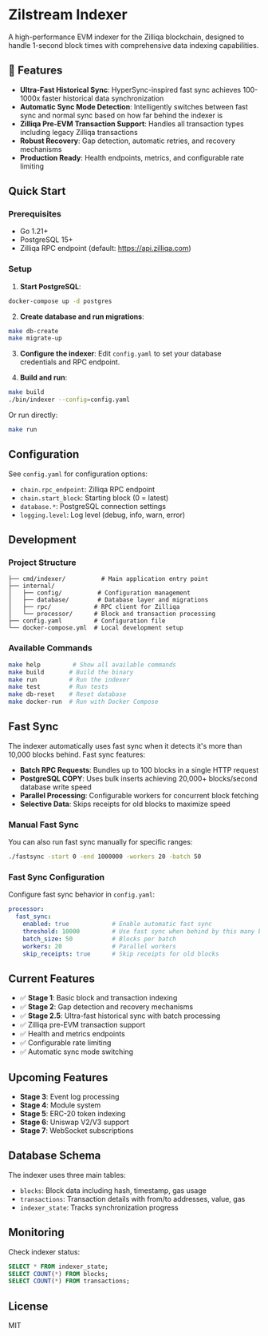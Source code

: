 # Zilstream Indexer

A high-performance EVM indexer for the Zilliqa blockchain, designed to handle 1-second block times with comprehensive data indexing capabilities.

## 🚀 Features

- **Ultra-Fast Historical Sync**: HyperSync-inspired fast sync achieves 100-1000x faster historical data synchronization
- **Automatic Sync Mode Detection**: Intelligently switches between fast sync and normal sync based on how far behind the indexer is
- **Zilliqa Pre-EVM Transaction Support**: Handles all transaction types including legacy Zilliqa transactions
- **Robust Recovery**: Gap detection, automatic retries, and recovery mechanisms
- **Production Ready**: Health endpoints, metrics, and configurable rate limiting

## Quick Start

### Prerequisites

- Go 1.21+
- PostgreSQL 15+
- Zilliqa RPC endpoint (default: https://api.zilliqa.com)

### Setup

1. **Start PostgreSQL**:
```bash
docker-compose up -d postgres
```

2. **Create database and run migrations**:
```bash
make db-create
make migrate-up
```

3. **Configure the indexer**:
Edit `config.yaml` to set your database credentials and RPC endpoint.

4. **Build and run**:
```bash
make build
./bin/indexer --config=config.yaml
```

Or run directly:
```bash
make run
```

## Configuration

See `config.yaml` for configuration options:

- `chain.rpc_endpoint`: Zilliqa RPC endpoint
- `chain.start_block`: Starting block (0 = latest)
- `database.*`: PostgreSQL connection settings
- `logging.level`: Log level (debug, info, warn, error)

## Development

### Project Structure

```
├── cmd/indexer/          # Main application entry point
├── internal/
│   ├── config/          # Configuration management
│   ├── database/        # Database layer and migrations
│   ├── rpc/            # RPC client for Zilliqa
│   └── processor/      # Block and transaction processing
├── config.yaml         # Configuration file
└── docker-compose.yml  # Local development setup
```

### Available Commands

```bash
make help         # Show all available commands
make build       # Build the binary
make run         # Run the indexer
make test        # Run tests
make db-reset    # Reset database
make docker-run  # Run with Docker Compose
```

## Fast Sync

The indexer automatically uses fast sync when it detects it's more than 10,000 blocks behind. Fast sync features:

- **Batch RPC Requests**: Bundles up to 100 blocks in a single HTTP request
- **PostgreSQL COPY**: Uses bulk inserts achieving 20,000+ blocks/second database write speed
- **Parallel Processing**: Configurable workers for concurrent block fetching
- **Selective Data**: Skips receipts for old blocks to maximize speed

### Manual Fast Sync

You can also run fast sync manually for specific ranges:

```bash
./fastsync -start 0 -end 1000000 -workers 20 -batch 50
```

### Fast Sync Configuration

Configure fast sync behavior in `config.yaml`:

```yaml
processor:
  fast_sync:
    enabled: true            # Enable automatic fast sync
    threshold: 10000         # Use fast sync when behind by this many blocks
    batch_size: 50           # Blocks per batch
    workers: 20              # Parallel workers
    skip_receipts: true      # Skip receipts for old blocks
```

## Current Features

- ✅ **Stage 1**: Basic block and transaction indexing
- ✅ **Stage 2**: Gap detection and recovery mechanisms
- ✅ **Stage 2.5**: Ultra-fast historical sync with batch processing
- ✅ Zilliqa pre-EVM transaction support
- ✅ Health and metrics endpoints
- ✅ Configurable rate limiting
- ✅ Automatic sync mode switching

## Upcoming Features

- **Stage 3**: Event log processing
- **Stage 4**: Module system
- **Stage 5**: ERC-20 token indexing
- **Stage 6**: Uniswap V2/V3 support
- **Stage 7**: WebSocket subscriptions

## Database Schema

The indexer uses three main tables:

- `blocks`: Block data including hash, timestamp, gas usage
- `transactions`: Transaction details with from/to addresses, value, gas
- `indexer_state`: Tracks synchronization progress

## Monitoring

Check indexer status:
```sql
SELECT * FROM indexer_state;
SELECT COUNT(*) FROM blocks;
SELECT COUNT(*) FROM transactions;
```

## License

MIT